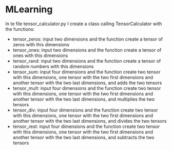 # MLearning
In te file tensor_calculator.py I create a class calling TensorCalculator with the functions:
- tensor_zeros: input two dimensions and the function create a tensor of zeros with this dimensions
- tensor_ones: input two dimensions and the function create a tensor of ones with this dimensions
- tensor_rand: input two dimensions and the function create a tensor of random numbers with this dimensions
- tensor_sum: input four dimensions and the function create two tensor with this dimensions, one tensor with the two first dimensions and another tensor with the two last dimensions, and adds the two tensors
- tensor_mult: input four dimensions and the function create two tensor with this dimensions, one tensor with the two first dimensions and another tensor with the two last dimensions, and multiplies the two tensors
- tensor_div: input four dimensions and the function create two tensor with this dimensions, one tensor with the two first dimensions and another tensor with the two last dimensions, and divides the two tensors
- tensor_rest: input four dimensions and the function create two tensor with this dimensions, one tensor with the two first dimensions and another tensor with the two last dimensions, and subtracts the two tensors
